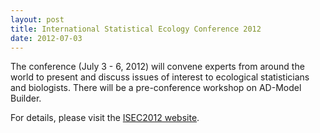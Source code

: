 ```yaml
---
layout: post
title: International Statistical Ecology Conference 2012 
date: 2012-07-03
---
```


The conference (July 3 - 6, 2012) will convene experts from around the world to present and discuss issues of interest to ecological statisticians and biologists. There will be a pre-conference workshop on AD-Model Builder.

For details, please visit the [ISEC2012 website](http://www.mn.uio.no/cees/english/research/news/events/isec2012/).
